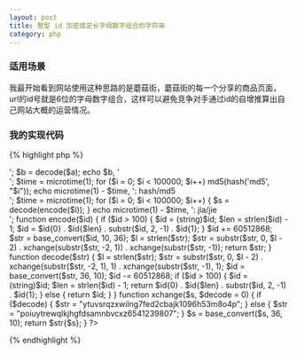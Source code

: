 ```yaml
---
layout: post
title: 整型 id 加密成定长字母数字组合的字符串
category: php
---
```


### 适用场景
我最开始看到网站使用这种思路的是蘑菇街，蘑菇街的每一个分享的商品页面，url的id号就是6位的字母数字组合，这样可以避免竞争对手通过id的自增推算出自己网站大概的运营情况。

### 我的实现代码

{% highlight php %}
<?php
$a = encode(2147483642);
echo $a, '<br/>';
$b = decode($a);
echo $b, '<br/>';

$time = microtime(1);
for ($i = 0; $i < 100000; $i++)
    md5(hash('md5', "$i"));
echo microtime(1) - $time, ': hash/md5<br>';

$time = microtime(1);
for ($i = 0; $i < 100000; $i++) {
    $s = decode(encode($i));
}
echo microtime(1) - $time, ': jia/jie<br>';

function encode($id)
{
    if ($id > 100) {
        $id = (string)$id;
        $len = strlen($id) - 1;
        $id = $id{0} . $id{$len} . substr($id, 2, -1) . $id{1};
    }
    $id += 60512868;
    $str = base_convert($id, 10, 36);
    $l = strlen($str);
    $str = substr($str, 0, $l - 2) . xchange(substr($str, -2, 1)) . xchange(substr($str, -1));
    return $str;
}

function decode($str)
{
    $l = strlen($str);
    $str = substr($str, 0, $l - 2) . xchange(substr($str, -2, 1), 1) . xchange(substr($str, -1), 1);
    $id = base_convert($str, 36, 10);
    $id -= 60512868;
    if ($id > 100) {
        $id = (string)$id;
        $len = strlen($id) - 1;
        return $id{0} . $id{$len} . substr($id, 2, -1) . $id{1};
    } else {
        return $id;
    }
}

function xchange($s, $decode = 0)
{
    if ($decode) {
        $str = "ytuvsrqzxwilng7fed2cbajk1096h53m8o4p";
    } else {
        $str = "poiuytrewqlkjhgfdsamnbvcxz6541239807";
    }
    $s = base_convert($s, 36, 10);
    return $str{$s};
}
?>
{% endhighlight %}